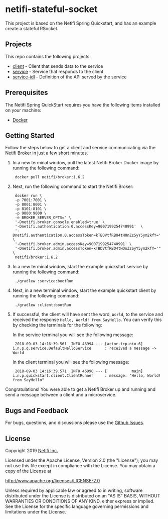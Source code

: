 # netifi-stateful-socket

This project is based on the Netifi Spring Quickstart, and has an example create a stateful RSocket.

## Projects
This repo contains the following projects:

* [client](client) - Client that sends data to the service
* [service](service) - Service that responds to the client
* [service-idl](service-idl) - Definition of the API served by the service

## Prerequisites
The Netifi Spring QuickStart requires you have the following items installed on your machine:

* [Docker](https://docs.docker.com/install/)

## Getting Started
Follow the steps below to get a client and service communicating via the Netifi Broker in just a few short minutes.

1. In a new terminal window, pull the latest Netifi Broker Docker image by running the following command:

        docker pull netifi/broker:1.6.2
        
2. Next, run the following command to start the Netifi Broker:

        docker run \
        -p 7001:7001 \
        -p 8001:8001 \
        -p 8101:8101 \
        -p 9000:9000 \
        -e BROKER_SERVER_OPTS=" \
        '-Dnetifi.broker.console.enabled=true' \
        '-Dnetifi.authentication.0.accessKey=9007199254740991'  \
        '-Dnetifi.authentication.0.accessToken=kTBDVtfRBO4tHOnZzSyY5ym2kfY=' \
        '-Dnetifi.broker.admin.accessKey=9007199254740991' \
        '-Dnetifi.broker.admin.accessToken=kTBDVtfRBO4tHOnZzSyY5ym2kfY='" \
        netifi/broker:1.6.2

3. In a new terminal window, start the example quickstart service by running the following command:

        ./gradlew :service:bootRun
        
4. Next, in a new terminal window, start the example quickstart client by running the following command:

        ./gradlew :client:bootRun
        
5. If successful, the client will have sent the word, `World`, to the service and received the response `Hello, World! from SayHello`. You can verify this by checking the terminals for the following:

    In the service terminal you will see the following message:
    
        2018-09-03 14:16:39.561  INFO 46994 --- [actor-tcp-nio-6] i.n.p.q.service.DefaultHelloService      : received a message -> World

    In the client terminal you will see the following message:
    
        2018-09-03 14:16:39.571  INFO 46998 --- [           main] i.n.p.quickstart.client.ClientRunner     : message: "Hello, World! from SayHello"

Congratulations! You were able to get a Netifi Broker up and running and send a message between a client and a microservice.

## Bugs and Feedback
For bugs, questions, and discussions please use the [Github Issues](https://github.com/netifi/netifi-quickstart-spring/issues).

## License
Copyright 2019 [Netifi Inc.](https://www.netifi.com)

Licensed under the Apache License, Version 2.0 (the "License");
you may not use this file except in compliance with the License.
You may obtain a copy of the License at

   http://www.apache.org/licenses/LICENSE-2.0

Unless required by applicable law or agreed to in writing, software
distributed under the License is distributed on an "AS IS" BASIS,
WITHOUT WARRANTIES OR CONDITIONS OF ANY KIND, either express or implied.
See the License for the specific language governing permissions and
limitations under the License.
